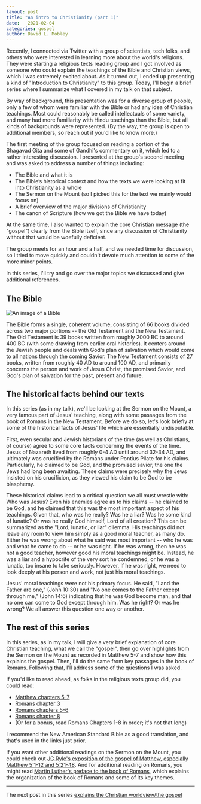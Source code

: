 ```yaml
---
layout: post
title: "An intro to Christianity (part 1)"
date:   2021-02-04
categories: gospel
author: David L. Mobley
---
```


Recently, I connected via Twitter with a group of scientists, tech folks, and others who were interested in learning more about the world's religions. They were starting a religious texts reading group and I got involved as someone who could explain the teachings of the Bible and Christian views, which I was extremely excited about. As it turned out, I ended up presenting a kind of "Introduction to Christianity" to this group. Today, I'll begin a brief series where I summarize what I covered in my talk on that subject.

By way of background, this presentation was for a diverse group of people, only a few of whom were familiar with the Bible or had any idea of Christian teachings. Most could reasonably be called intellectuals of some variety, and many had more familiarity with Hindu teachings than the Bible, but all kinds of backgrounds were represented. (By the way, the group is open to additional members, so reach out if you'd like to know more.)

The first meeting of the group focused on reading a portion of the Bhagavad Gita and some of Gandhi's commentary on it, which led to a rather interesting discussion. I presented at the group's second meeting and was asked to address a number of things including:
- The Bible and what it is
- The Bible’s historical context and how the texts we were looking at fit into Christianity as a whole
- The Sermon on the Mount (so I picked this for the text we mainly would focus on)
- A brief overview of the major divisions of Christianity
- The canon of Scripture (how we got the Bible we have today)

At the same time, I also wanted to explain the core Christian message (the "gospel") clearly from the Bible itself, since any discussion of Christianity without that would be woefully deficient.

The group meets for an hour and a half, and we needed time for discussion, so I tried to move quickly and couldn't devote much attention to some of the more minor points.

In this series, I'll try and go over the major topics we discussed and give additional references.


## The Bible

![An image of a Bible](https://upload.wikimedia.org/wikipedia/commons/1/1f/Holy_Bible.JPG)

The Bible forms a single, coherent volume, consisting of 66 books divided across two major portions -- the Old Testament and the New Testament. The Old Testament is 39 books written from roughly 2000 BC to around 400 BC (with some drawing from earlier oral histories). It centers around the Jewish people and deals with God's plan of salvation which would come to all nations through the coming Savior. The New Testament consists of 27 books, written from roughly 40 AD to around 100 AD, and primarily concerns the person and work of Jesus Christ, the promised Savior, and God's plan of salvation for the past, present and future.

## The historical facts behind our texts

In this series (as in my talk), we'll be looking at the Sermon on the Mount, a very famous part of Jesus' teaching, along with some passages from the book of Romans in the New Testament. Before we do so, let's look briefly at some of the historical facts of Jesus' life which are essentially undisputable.

First, even secular and Jewish historians of the time (as well as Christians, of course) agree to some core facts concerning the events of the time. Jesus of Nazareth lived from roughly 0-4 AD until around 32-34 AD, and ultimately was crucified by the Romans under Pontius Pilate for his claims. Particularly, he claimed to be God, and the promised savior, the one the Jews had long been awaiting. These claims were precisely why the Jews insisted on his crucifixion, as they viewed his claim to be God to be blasphemy.

These historical claims lead to a critical question we all must wrestle with: Who was Jesus? Even his enemies agree as to his claims -- he claimed to be God, and he claimed that this  was the most important aspect of his teachings. Given that, who was he really? Was he a liar? Was he some kind of lunatic? Or was he really God himself, Lord of all creation? This can be summarized as the "Lord, lunatic, or liar" dilemma. His teachings did not leave any room to view him simply as a good moral teacher, as many do. Either he was wrong about what he said was most important -- who he was and what he came to do -- or he was right. If he was wrong, then he was not a good teacher, however good his moral teachings might be. Instead, he was a liar and a hypocrite of the very sort he condemned, or he was a lunatic, too insane to take seriously. However, if he was right, we need to look deeply at his person and work, not just his moral teachings.

Jesus' moral teachings were not his primary focus. He said, "I and the Father are one," (John 10:30) and "No one comes to the Father except through me," (John 14:6) indicating that he was God become man, and that no one can come to God except through him. Was he right? Or was he wrong? We all answer this question one way or another.

## The rest of this series

In this series, as in my talk, I will give a very brief explanation of core Christian teaching, what we call the "gospel", then go over highlights from the Sermon on the Mount as recorded in Matthew 5-7 and show how this explains the gospel. Then, I'll do the same from key passages in the book of Romans. Following that, I'll address some of the questions I was asked.

If you'd like to read ahead, as folks in the religious texts group did, you could read:
- [Matthew chapters 5-7](https://www.biblegateway.com/passage/?search=matthew+5-7&version=NASB1995)
- [Romans chapter 3](https://www.biblegateway.com/passage/?search=romans+3&version=NASB1995)
- [Romans chapters 5-6](https://www.biblegateway.com/passage/?search=romans+5-6&version=NASB1995)
- [Romans chapter 8](https://www.biblegateway.com/passage/?search=romans+8&version=NASB1995)
- (Or for a bonus, read Romans Chapters 1-8 in order; it's not that long)

I recommend the New American Standard Bible as a good translation, and that's used in the links just prior.

If you want other additional readings on the Sermon on the Mount, you could check out [JC Ryle's exposition of the gospel of Matthew, especially Matthew 5:1-12 and 5:21-48](https://www.monergism.com/thethreshold/sdg/expository_web.html#mattc5). And for additional reading on Romans, you might read [Martin Luther's preface to the book of Romans](https://www.ccel.org/l/luther/romans/pref_romans.html), which explains the organization of the book of Romans and some of its key themes.

-----

The next post in this series [explains the Christian worldview/the gospel](https://heisfaithful.github.io/gospel/2021/03/02/gospel2.html)
